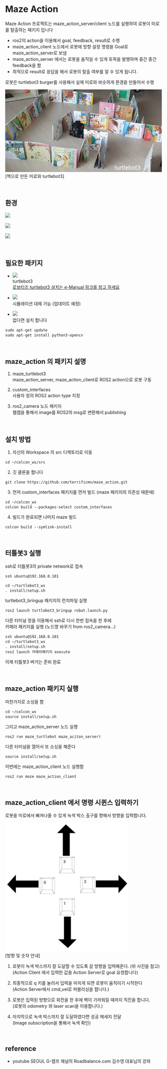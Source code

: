 # Maze Action 
Maze Action 프로젝트는 maze_action_server/client 노드를 실행하여 로봇이 미로를 탈출하는 패키지 입니다  

- ros2의 action을 이용해서 goal, feedback, result로 수행  
- maze_action_client 노드에서 로봇에 방향 설정 명령을 Goal로 maze_action_server로 보냄  
- maze_action_server 에서는 로봇을 움직일 수 있게 토픽을 발행하며 중간 중간 feedback을 함   
- 최적으로 result로 응답을 해서 로봇의 탈출 여부를 알 수 있게 됩니다.   

로봇은 turtlebot3 burger를 사용해서 실제 미로와 비슷하게 환경을 만들어서 수행

![터틀봇3 책으로 만든 미로](images/turtlebot3_maze_book.png)  
[책으로 만든 미로와 turtlebot3]

<br/>

## 환경

![](https://img.shields.io/badge/Ubuntu-20_04-blueviolet)

![](https://img.shields.io/badge/ROS2-foxy-orange)

![](https://img.shields.io/badge/C++-language-critical)

<br/>

## 필요한 패키지
- ![](https://img.shields.io/badge/turtlebot3-burger-green)  
turtlebot3    
[로보티즈 turtlebot3 설치는 e-Manual 링크를 참고 하세요](https://emanual.robotis.com/docs/en/platform/turtlebot3/quick-start/)

- ![](https://img.shields.io/badge/Gazebo-simulator-orange)   
시뮬레이션 대체 가능 (업데이트 예정)

- ![](https://img.shields.io/badge/OpenCV-camera-blue)  
없다면 설치 합니다  

```
sudo apt-get update
sudo apt-get install python3-opencv
```
<br/>

## maze_action 의 패키지 설명
1. maze_turtlebot3  
maze_action_server, maze_action_client로 ROS2 action으로 로봇 구동

2. custom_interfaces   
사용자 정의 ROS2 action type 지정

3. ros2_camera 노드 패키지  
웹캠을 통해서 image를 ROS2의 msg로 변환해서 publishing

<br/>

## 설치 방법
1. 자신의 Workspace 의 src 디렉토리로 이동
```
cd ~/colcon_ws/src
```

2. 깃 클론을 합니다
```
git clone https://github.com/terrificmn/maze_action.git
```

3. 먼저 custom_interfaces 패키지를 먼저 빌드 (maze 패키지의 의존성 때문에)
```
cd ~/colcon_ws
colcon build --packages-select costom_interfaces
```

4. 빌드가 완료되면 나머지 maze 빌드
```
colcon build --symlink-install 
```
<br/>

## 터틀봇3 실행
ssh로 터틀봇3의 private network로 접속
```
ssh ubuntu@192.168.0.101
```

```
cd ~/turtlebot3_ws
. install/setup.sh
```

turtlebot3_bringup 패키지의 런치파일 실행
```
ros2 launch turtlebot3_bringup robot.launch.py
```

다른 터미널 창을 이용해서 ssh로 다시 한번 접속을 한 후에   
카메라 패키지를 실행  (노드명 바꾸기 from ros2_camera...)
```
ssh ubuntu@192.168.0.101
cd ~/turtlebot3_ws
. install/setup.sh
ros2 launch 카메라패키지 execute 
```

이제 터틀봇3 버거는 준비 완료

<br/>

## maze_action 패키지 실행
마찬가지로 소싱을 함
```
cd ~/colcon_ws
source install/setup.sh
```

그리고 maze_action_server 노드 실행
```
ros2 run maze_turtlebot maze_aciton_server)
```

다른 터미널을 열어서 또 소싱을 해준다
```
source install/setup.sh
```

이번에는 maze_action_client 노드 실행함
```
ros2 run maze maze_action_client
```
<br/>

## maze_action_client 에서 명령 시퀸스 입력하기
로봇을 미로에서 빠져나올 수 있게 녹색 박스 출구를 향해서 방향을 입력합니다.

![방향 키워드](./images/number_arrows.png)  
[방향 및 숫자 안내]

1. 로봇이 녹색 박스까지 잘 도달할 수 있도록 갈 방향을 입력해준다. (위 사진을 참고)  
(Action Client 에서 입력한 값을 Action Server로 goal 요청합니다)

2. 최종적으로 q 키를 눌러서 입력을 마치게 되면 로봇이 움직이기 시작한다  
(Action Server에서 cmd_vel로 퍼블리싱을 합니다.)

3. 로봇은 입력된 방향으로 회전을 한 후에 벽이 가까워질 때까지 직진을 합니다.  
(로봇의 odometry 와 laser scan을 이용합니다.)

4. 마지막으로 녹색 박스까지 잘 도달하였다면 성공 메세지 전달  
(Image subscription을 통해서 녹색 확인)

<br/>

## reference
- youtube SEOUL G-캠프 채널의 Roadbalance.com 김수영 대표님의 강좌
